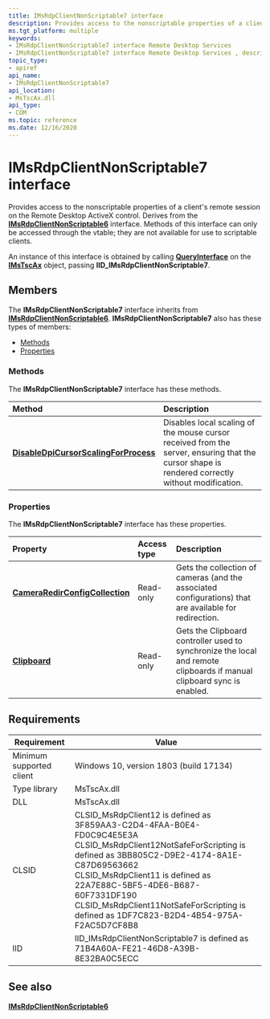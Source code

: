 ```yaml
---
title: IMsRdpClientNonScriptable7 interface
description: Provides access to the nonscriptable properties of a client's remote session on the Remote Desktop ActiveX control. Derives from the IMsRdpClientNonScriptable6 interface.
ms.tgt_platform: multiple
keywords:
- IMsRdpClientNonScriptable7 interface Remote Desktop Services
- IMsRdpClientNonScriptable7 interface Remote Desktop Services , described
topic_type:
- apiref
api_name:
- IMsRdpClientNonScriptable7
api_location:
- MsTscAx.dll
api_type:
- COM
ms.topic: reference
ms.date: 12/16/2020
---
```


# IMsRdpClientNonScriptable7 interface

Provides access to the nonscriptable properties of a client's remote session on the Remote Desktop ActiveX control. Derives from the [**IMsRdpClientNonScriptable6**](imsrdpclientnonscriptable6.md) interface. Methods of this interface can only be accessed through the vtable; they are not available for use to scriptable clients.

An instance of this interface is obtained by calling [**QueryInterface**](/windows/desktop/api/unknwn/nf-unknwn-iunknown-queryinterface(q)) on the [**IMsTscAx**](imstscax-interface.md) object, passing **IID\_IMsRdpClientNonScriptable7**.

## Members

The **IMsRdpClientNonScriptable7** interface inherits from [**IMsRdpClientNonScriptable6**](imsrdpclientnonscriptable5.md). **IMsRdpClientNonScriptable7** also has these types of members:

- [Methods](#methods)
- [Properties](#properties)

### Methods

The **IMsRdpClientNonScriptable7** interface has these methods.


| Method            | Description              |
|:------------------|:-------------------------|
| [**DisableDpiCursorScalingForProcess**](imsrdpclientnonscriptable7-disabledpicursorscalingforprocess.md)       |  Disables local scaling of the mouse cursor received from the server, ensuring that the cursor shape is rendered correctly without modification.                   |

### Properties

The **IMsRdpClientNonScriptable7** interface has these properties.

| Property         | Access type           | Description            |
|:-----------------|:----------------------|:-----------------------|
| [**CameraRedirConfigCollection**](imsrdpclientnonscriptable7-cameraredirconfigcollection.md)      | Read-only |  Gets the collection of cameras (and the associated configurations) that are available for redirection.   |
| [**Clipboard**](imsrdpclientnonscriptable7-clipboard.md)                       | Read-only |    Gets the Clipboard controller used to synchronize the local and remote clipboards if manual clipboard sync is enabled.    |

## Requirements

| Requirement | Value |
|-------------------------------------|---------------------------------------|
| Minimum supported client| Windows 10, version 1803 (build 17134)      |
| Type library            | MsTscAx.dll                        |
| DLL                  | MsTscAx.dll     |
| CLSID                    | CLSID\_MsRdpClient12 is defined as 3F859AA3-C2D4-4FAA-B0E4-FD0C9C4E5E3A<br/> CLSID\_MsRdpClient12NotSafeForScripting is defined as 3BB805C2-D9E2-4174-8A1E-C87D69563662<br/> CLSID\_MsRdpClient11 is defined as 22A7E88C-5BF5-4DE6-B687-60F7331DF190<br/> CLSID\_MsRdpClient11NotSafeForScripting is defined as 1DF7C823-B2D4-4B54-975A-F2AC5D7CF8B8<br/>  |
| IID                      | IID\_IMsRdpClientNonScriptable7 is defined as 71B4A60A-FE21-46D8-A39B-8E32BA0C5ECC            |

## See also

<dl> <dt>

[**IMsRdpClientNonScriptable6**](imsrdpclientnonscriptable6.md)
</dt> </dl>
